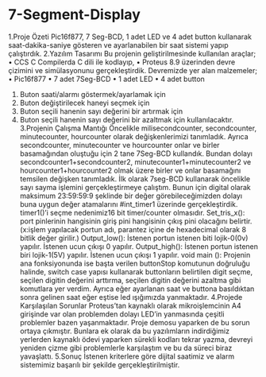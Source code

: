 # 7-Segment-Display
1.Proje Özeti
Pic16f877, 7 Seg-BCD, 1 adet LED ve 4 adet button kullanarak saat-dakika-saniye gösteren ve ayarlanabilen bir saat sistemi yapıp çalıştırdık.
2.Yazılım Tasarımı
Bu projenin geliştirilmesinde kullanılan araçlar; 
•	CCS C Compilerda C dili ile kodlayıp,
•	Proteus 8.9 üzerinden devre çizimini ve simülasyonunu gerçekleştirdik.
Devremizde yer alan malzemeler;
•	Pic16f877
•	7 adet 7Seg-BCD
•	1 adet LED
•	4 adet button
1.	Buton saati/alarmı göstermek/ayarlamak için 
2.	Buton değiştirilecek haneyi seçmek için 
3.	Buton seçili hanenin sayı değerini bir artırmak için 
4.	Buton seçili hanenin sayı değerini bir azaltmak için kullanılacaktır.  
3.Projenin Çalışma Mantığı
Öncelikle milisecondcounter, secondcounter, minutecounter, hourcounter olarak değişkenlerimizi tanımladık. Ayrıca secondcounter, minutecounter ve hourcounter onlar ve birler basamağından oluştuğu için 2 tane 7Seg-BCD kullandık. Bundan dolayı secondcounter1+secondcounter2, minutecounter1+minutecounter2 ve hourcounter1+hourcounter2 olmak üzere birler ve onlar basamağını temsilen değişken tanımladık.
İlk olarak 7seg-BCD kullanarak öncelikle sayı sayma işlemini gerçekleştirmeye çalıştım. Bunun için digital olarak maksimum 23:59:59:9 şeklinde bir değer görebileceğimizden dolayı buna uygun değer atamalarını #int_timer1 üzerinde gerçekleştirdik. timer1()’i seçme nedenimiz16 bit timer/counter olmasıdır.
Set_tris_x(): port pinlerinin hangisinin giriş pini hangisinin çıkış pini olacağını belirtir. (x:işlem yapılacak portun adı, parantez içine de hexadecimal olarak 8 bitlik değer girilir.)
Output_low(): İstenen portun istenen biti lojik-0(0v) yapılır. İstenen ucun çıkışı 0 yapılır.
Output_high(): İstenen portun istenen biri lojik-1(5V) yapılır. İstenen ucun çıkışı 1 yapılır.
void main (): Projenin ana fonksiyonunda ise başta verilen buttonStop komutunun doğruluğu halinde, switch case yapısı kullanarak buttonların belirtilen digit seçme, seçilen digitin değerini arttırma, seçilen digitin değerini azaltma gibi komutlara yer verdim. Ayrıca eğer ayarlanan saat ve buttona basıldıktan sonra gelinen saat eğer eştise led ışığımızda yanmaktadır.
4.Projede Karşılaşılan Sorunlar 
Proteus’tan kaynaklı olarak mikroişlemcinin A4 girişinde var olan problemden dolayı LED’in yanmasında çeşitli problemler bazen yaşanmaktadır. Proje demosu yaparken de bu sorun ortaya çıkmıştır.
Bunlara ek olarak da bu yazılımların indirdiğimiz yerlerden kaynaklı ödevi yaparken sürekli kodları tekrar yazma, devreyi yeniden çizme gibi problemlerle karşılaştım ve bu da süreci biraz yavaşlattı.
5.Sonuç
İstenen kriterlere göre dijital saatimiz ve alarm sistemimiz başarılı bir şekilde gerçekleştirilmiştir.	

